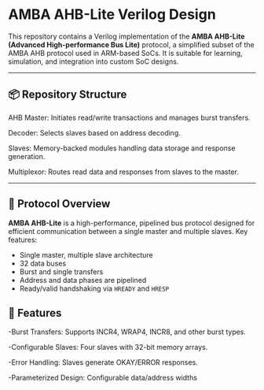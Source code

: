# AMBA AHB-Lite Verilog Design

This repository contains a Verilog implementation of the **AMBA AHB-Lite (Advanced High-performance Bus Lite)** protocol, a simplified subset of the AMBA AHB protocol used in ARM-based SoCs. It is suitable for learning, simulation, and integration into custom SoC designs.

---

## 📦 Repository Structure

AHB Master: Initiates read/write transactions and manages burst transfers.

Decoder: Selects slaves based on address decoding.

Slaves: Memory-backed modules handling data storage and response generation.

Multiplexor: Routes read data and responses from slaves to the master.

---

## 📖 Protocol Overview

**AMBA AHB-Lite** is a high-performance, pipelined bus protocol designed for efficient communication between a single master and multiple slaves. Key features:
- Single master, multiple slave architecture
- 32 data buses
- Burst and single transfers
- Address and data phases are pipelined
- Ready/valid handshaking via `HREADY` and `HRESP`

## 📖 Features
-Burst Transfers: Supports INCR4, WRAP4, INCR8, and other burst types.

-Configurable Slaves: Four slaves with 32-bit memory arrays.

-Error Handling: Slaves generate OKAY/ERROR responses.

-Parameterized Design: Configurable data/address widths 

